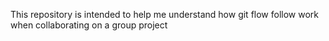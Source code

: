 This repository is intended to help me understand how git flow follow work when collaborating on a group project
